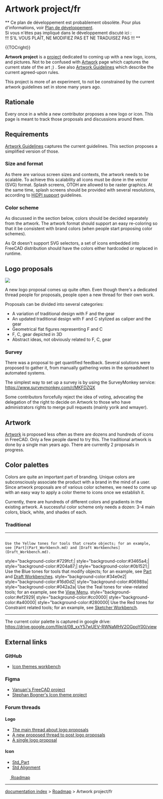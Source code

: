 # Artwork project/fr
**
Ce plan de développement est probablement obsolète. Pour plus d'informations, voir [Plan de développement](Development_roadmap/fr.md).<br>
Si vous n'êtes pas impliqué dans le développement discuté ici :<br>
!!! S'IL VOUS PLAÎT, NE MODIFIEZ PAS ET NE TRADUISEZ PAS !!!
**


{{TOCright}}

**Artwork project** is a [project](project.md) dedicated to coming up with a new logo, icons, and pictures. Not to be confused with [Artwork](Artwork.md) page which captures the current state of the art ;) . See also [Artwork Guidelines](Artwork_Guidelines.md) which describe the current agreed-upon rules.

This project is more of an experiment, to not be constrained by the current artwork guidelines set in stone many years ago.

## Rationale

Every once in a while a new contributor proposes a new logo or icon. This page is meant to track those proposals and discussions around them.

## Requirements

[Artwork Guidelines](Artwork_Guidelines.md) captures the current guidelines. This section proposes a simplified version of those.

### Size and format 

As there are various screen sizes and contexts, the artwork needs to be scalable. To achieve this scalability all icons must be done in the vector (SVG) format. Splash screens, OTOH are allowed to be raster graphics. At the same time, splash screens should be provided with several resolutions, according to [HiDPI support](HiDPI_support.md) guidelines.

### Color scheme 

As discussed in the section below, colors should be decided separately from the artwork. The artwork format should support an easy re-coloring so that it be consistent with brand colors (when people start proposing color schemes).

As Qt doesn\'t support SVG selectors, a set of icons embedded into FreeCAD distribution should have the colors either hardcoded or replaced in runtime.

## Logo proposals 

![](images/Logo_proposals_2020.png )

A new logo proposal comes up quite often. Even though there\'s a dedicated thread people for proposals, people open a new thread for their own work.

Proposals can be divided into several categories:

-   A variation of traditional design with F and the gear
-   An updated traditional design with F and C stylized as caliper and the gear
-   Geometrical flat figures representing F and C
-   F, C, gear depicted in 3D
-   Abstract ideas, not obviously related to F, C, gear

### Survey

There was a proposal to get quantified feedback. Several solutions were proposed to gather it, from manually gathering votes in the spreadsheet to automated systems.

The simplest way to set up a survey is by using the SurveyMonkey service: <https://www.surveymonkey.com/r/MKFDZQX>

Some contributors forcefully reject the idea of voting, advocating the delegation of the right to decide on Artwork to those who have administrators rights to merge pull requests (mainly yorik and wmayer).

## Artwork

[Artwork](Artwork.md) is proposed less often as there are dozens and hundreds of icons in FreeCAD. Only a few people dared to try this. The traditional artwork is done by a single man years ago. There are currently 2 proposals in progress.

## Color palettes 

Colors are quite an important part of branding. Unique colors are subconsciously associate the product with a brand in the mind of a user. Since artwork proposals are of various color schemes, we need to come up with an easy way to apply a color theme to icons once we establish it.

Currently, there are hundreds of different colors and gradients in the existing artwork. A successful color scheme only needs a dozen: 3-4 main colors, black, white, and shades of each.

### Traditional

  -------------------------------------- -------------------------------------- -------------------------------------- -------------------------------------- ----------------------------------------------------------------------------------------------------------------------------------------------------------------
                                                                                                                                                              Use the Yellow tones for tools that create objects; for an example, see [Part](Part_Workbench.md) and [Draft Workbenches](Draft_Workbench.md).
  style=\"background-color:\#729fcf;\|   style=\"background-color:\#3465a4;\|   style=\"background-color:\#204a87;\|   style=\"background-color:\#0b1521;\|   Use the Blue tones for tools that modify objects; for an example, see [Part](Part_Workbench.md) and [Draft Workbenches](Draft_Workbench.md).
  style=\"background-color:\#34e0e2\|    style=\"background-color:\#16d0d2\|    style=\"background-color:\#06989a\|    style=\"background-color:\#042a2a\|    Use the Teal tones for view-related tools; for an example, see the [View Menu](Std_View_Menu.md).
  style=\"background-color:\#ef2929\|    style=\"background-color:\#cc0000\|    style=\"background-color:\#a40000\|    style=\"background-color:\#280000\|    Use the Red tones for Constraint related tools; for an example, see [Sketcher Workbench](Sketcher_Workbench.md).
  -------------------------------------- -------------------------------------- -------------------------------------- -------------------------------------- ----------------------------------------------------------------------------------------------------------------------------------------------------------------

The current color palette is captured in google drive: <https://drive.google.com/file/d/0B_xxY57wUEV-RWNaMHV2OGpoY00/view>

## External links 

### GitHub

-   [Icon themes workbench](https://github.com/triplus/IconThemes)

### Figma

-   [Vanuan\'s FreeCAD project](https://www.figma.com/file/QiSdiUf1vGO6KWdC3dIm6Z/FreeCAD?node-id=5%3A0)
-   [Stephan Bogner\'s Icon theme project](https://www.figma.com/file/DeX9eYTL6y9bvMJYykbXWx/FreeCAD-Icon-Theme?node-id=162%3A0)

### Forum threads 

#### Logo

-   [The main thread about logo proposals](https://forum.freecadweb.org/viewtopic.php?f=34&t=28941)
-   [A new proposed thread to post logo proposals](https://forum.freecadweb.org/viewtopic.php?f=34&t=50640)
-   [A single logo proposal](https://forum.freecadweb.org/viewtopic.php?f=34&t=50885)

#### Icon

-   [Std\_Part](https://forum.freecadweb.org/viewtopic.php?f=34&t=50821)
-   [Std Alignment](https://forum.freecadweb.org/viewtopic.php?f=34&t=50688)

[<img src="images/Property.png" style="width:16px"> Roadmap](Category_Roadmap.md)

---
[documentation index](../README.md) > [Roadmap](Category_Roadmap.md) > Artwork project/fr
